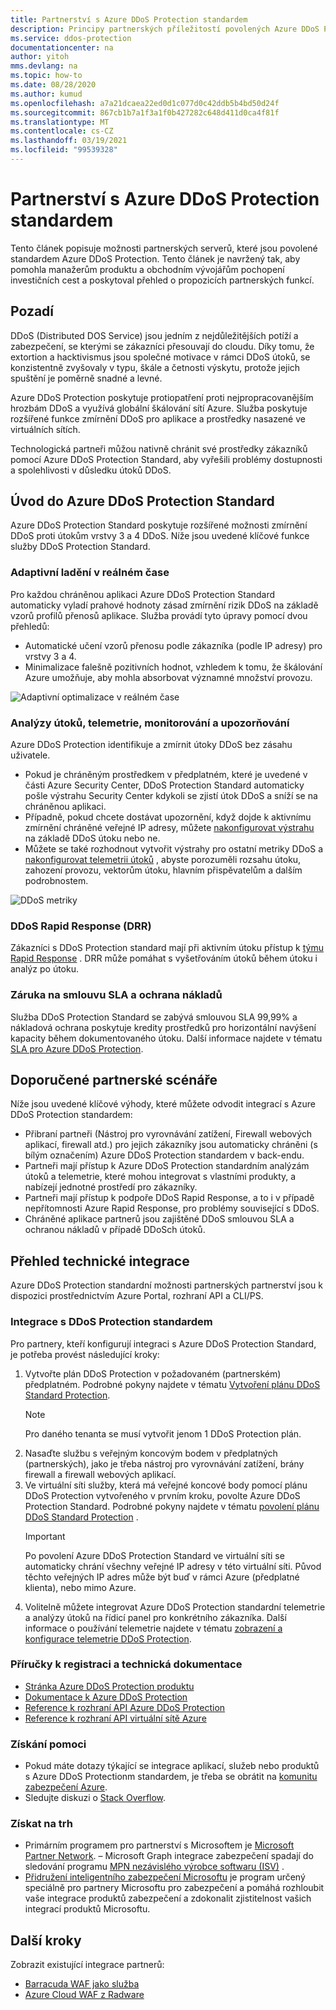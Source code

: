 ```yaml
---
title: Partnerství s Azure DDoS Protection standardem
description: Principy partnerských příležitostí povolených Azure DDoS Protection Standard
ms.service: ddos-protection
documentationcenter: na
author: yitoh
mms.devlang: na
ms.topic: how-to
ms.date: 08/28/2020
ms.author: kumud
ms.openlocfilehash: a7a21dcaea22ed0d1c077d0c42ddb5b4bd50d24f
ms.sourcegitcommit: 867cb1b7a1f3a1f0b427282c648d411d0ca4f81f
ms.translationtype: MT
ms.contentlocale: cs-CZ
ms.lasthandoff: 03/19/2021
ms.locfileid: "99539328"
---
```

# <a name="partnering-with-azure-ddos-protection-standard"></a>Partnerství s Azure DDoS Protection standardem
Tento článek popisuje možnosti partnerských serverů, které jsou povolené standardem Azure DDoS Protection. Tento článek je navržený tak, aby pomohla manažerům produktu a obchodním vývojářům pochopení investičních cest a poskytoval přehled o propozicích partnerských funkcí.

## <a name="background"></a>Pozadí
DDoS (Distributed DOS Service) jsou jedním z nejdůležitějších potíží a zabezpečení, se kterými se zákazníci přesouvají do cloudu. Díky tomu, že extortion a hacktivismus jsou společné motivace v rámci DDoS útoků, se konzistentně zvyšovaly v typu, škále a četnosti výskytu, protože jejich spuštění je poměrně snadné a levné.

Azure DDoS Protection poskytuje protiopatření proti nejpropracovanějším hrozbám DDoS a využívá globální škálování sítí Azure. Služba poskytuje rozšířené funkce zmírnění DDoS pro aplikace a prostředky nasazené ve virtuálních sítích.

Technologická partneři můžou nativně chránit své prostředky zákazníků pomocí Azure DDoS Protection Standard, aby vyřešili problémy dostupnosti a spolehlivosti v důsledku útoků DDoS.

## <a name="introduction-to-azure-ddos-protection-standard"></a>Úvod do Azure DDoS Protection Standard
Azure DDoS Protection Standard poskytuje rozšířené možnosti zmírnění DDoS proti útokům vrstvy 3 a 4 DDoS. Níže jsou uvedené klíčové funkce služby DDoS Protection Standard.

### <a name="adaptive-real-time-tuning"></a>Adaptivní ladění v reálném čase
Pro každou chráněnou aplikaci Azure DDoS Protection Standard automaticky vyladí prahové hodnoty zásad zmírnění rizik DDoS na základě vzorů profilů přenosů aplikace. Služba provádí tyto úpravy pomocí dvou přehledů:

- Automatické učení vzorů přenosu podle zákazníka (podle IP adresy) pro vrstvy 3 a 4.
- Minimalizace falešně pozitivních hodnot, vzhledem k tomu, že škálování Azure umožňuje, aby mohla absorbovat významné množství provozu.

![Adaptivní optimalizace v reálném čase](./media/ddos-protection-partner-onboarding/real-time-tuning.png)

### <a name="attack-analytics-telemetry-monitoring-and-alerting"></a>Analýzy útoků, telemetrie, monitorování a upozorňování
Azure DDoS Protection identifikuje a zmírnit útoky DDoS bez zásahu uživatele.

- Pokud je chráněným prostředkem v předplatném, které je uvedené v části Azure Security Center, DDoS Protection Standard automaticky pošle výstrahu Security Center kdykoli se zjistí útok DDoS a sníží se na chráněnou aplikaci.
- Případně, pokud chcete dostávat upozornění, když dojde k aktivnímu zmírnění chráněné veřejné IP adresy, můžete [nakonfigurovat výstrahu](alerts.md) na základě DDoS útoku nebo ne.
- Můžete se také rozhodnout vytvořit výstrahy pro ostatní metriky DDoS a [nakonfigurovat telemetrii útoků](telemetry.md) , abyste porozuměli rozsahu útoku, zahození provozu, vektorům útoku, hlavním přispěvatelům a dalším podrobnostem.

![DDoS metriky](./media/ddos-protection-partner-onboarding/ddos-metrics.png)

### <a name="ddos-rapid-response-drr"></a>DDoS Rapid Response (DRR)
Zákazníci s DDoS Protection standard mají při aktivním útoku přístup k [týmu Rapid Response](ddos-rapid-response.md) . DRR může pomáhat s vyšetřováním útoků během útoku i analýz po útoku.

### <a name="sla-guarantee-and-cost-protection"></a>Záruka na smlouvu SLA a ochrana nákladů
Služba DDoS Protection Standard se zabývá smlouvou SLA 99,99% a nákladová ochrana poskytuje kredity prostředků pro horizontální navýšení kapacity během dokumentovaného útoku. Další informace najdete v tématu [SLA pro Azure DDoS Protection](https://azure.microsoft.com/support/legal/sla/ddos-protection/v1_0/).

## <a name="featured-partner-scenarios"></a>Doporučené partnerské scénáře
Níže jsou uvedené klíčové výhody, které můžete odvodit integrací s Azure DDoS Protection standardem:

- Přibraní partneři (Nástroj pro vyrovnávání zatížení, Firewall webových aplikací, firewall atd.) pro jejich zákazníky jsou automaticky chráněni (s bílým označením) Azure DDoS Protection standardem v back-endu.
- Partneři mají přístup k Azure DDoS Protection standardním analýzám útoků a telemetrie, které mohou integrovat s vlastními produkty, a nabízejí jednotné prostředí pro zákazníky.  
- Partneři mají přístup k podpoře DDoS Rapid Response, a to i v případě nepřítomnosti Azure Rapid Response, pro problémy související s DDoS.
- Chráněné aplikace partnerů jsou zajištěné DDoS smlouvou SLA a ochranou nákladů v případě DDoSch útoků.

## <a name="technical-integration-overview"></a>Přehled technické integrace
Azure DDoS Protection standardní možnosti partnerských partnerství jsou k dispozici prostřednictvím Azure Portal, rozhraní API a CLI/PS.

### <a name="integrate-with-ddos-protection-standard"></a>Integrace s DDoS Protection standardem
Pro partnery, kteří konfigurují integraci s Azure DDoS Protection Standard, je potřeba provést následující kroky:
1. Vytvořte plán DDoS Protection v požadovaném (partnerském) předplatném. Podrobné pokyny najdete v tématu [Vytvoření plánu DDoS Standard Protection](manage-ddos-protection.md#create-a-ddos-protection-plan).
   > [!NOTE]
   > Pro daného tenanta se musí vytvořit jenom 1 DDoS Protection plán. 
2. Nasaďte službu s veřejným koncovým bodem v předplatných (partnerských), jako je třeba nástroj pro vyrovnávání zatížení, brány firewall a firewall webových aplikací. 
3. Ve virtuální síti služby, která má veřejné koncové body pomocí plánu DDoS Protection vytvořeného v prvním kroku, povolte Azure DDoS Protection Standard. Podrobné pokyny najdete v tématu [povolení plánu DDoS Standard Protection](manage-ddos-protection.md#enable-ddos-protection-for-an-existing-virtual-network) .
   > [!IMPORTANT] 
   > Po povolení Azure DDoS Protection Standard ve virtuální síti se automaticky chrání všechny veřejné IP adresy v této virtuální síti. Původ těchto veřejných IP adres může být buď v rámci Azure (předplatné klienta), nebo mimo Azure. 
4. Volitelně můžete integrovat Azure DDoS Protection standardní telemetrie a analýzy útoků na řídicí panel pro konkrétního zákazníka. Další informace o používání telemetrie najdete v tématu [zobrazení a konfigurace telemetrie DDoS Protection](telemetry.md). 

### <a name="onboarding-guides-and-technical-documentation"></a>Příručky k registraci a technická dokumentace

- [Stránka Azure DDoS Protection produktu](https://azure.microsoft.com/services/ddos-protection/)
- [Dokumentace k Azure DDoS Protection](ddos-protection-overview.md)
- [Reference k rozhraní API Azure DDoS Protection](/rest/api/virtualnetwork/ddosprotectionplans)
- [Reference k rozhraní API virtuální sítě Azure](/rest/api/virtualnetwork/virtualnetworks)

### <a name="get-help"></a>Získání pomoci

- Pokud máte dotazy týkající se integrace aplikací, služeb nebo produktů s Azure DDoS Protectionm standardem, je třeba se obrátit na [komunitu zabezpečení Azure](https://techcommunity.microsoft.com/t5/security-identity/bd-p/Azure-Security).
- Sledujte diskuzi o [Stack Overflow](https://stackoverflow.com/tags/azure-ddos/).

### <a name="get-to-market"></a>Získat na trh

- Primárním programem pro partnerství s Microsoftem je [Microsoft Partner Network](https://partner.microsoft.com/). – Microsoft Graph integrace zabezpečení spadají do sledování programu [MPN nezávislého výrobce softwaru (ISV)](https://partner.microsoft.com/saas-solution-guide) .
- [Přidružení inteligentního zabezpečení Microsoftu](https://www.microsoft.com/security/business/intelligent-security-association?rtc=1) je program určený speciálně pro partnery Microsoftu pro zabezpečení a pomáhá rozhloubit vaše integrace produktů zabezpečení a zdokonalit zjistitelnost vašich integrací produktů Microsoftu.

## <a name="next-steps"></a>Další kroky
Zobrazit existující integrace partnerů:

- [Barracuda WAF jako služba](https://www.barracuda.com/waf-as-a-service)
- [Azure Cloud WAF z Radware](https://www.radware.com/resources/microsoft-azure/)
